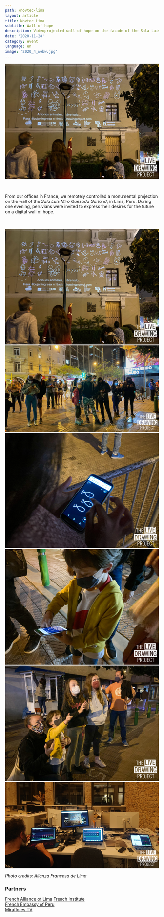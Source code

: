```yaml
---
path: /novtec-lima
layout: article
title: Novtec Lima
subtitle: Wall of hope
description: Videoprojected wall of hope on the facade of the Sala Luis Miro Quesada Garland in Lima, Peru. Organised by the French Alliance of Lima. Controlled remotely from France.
date: '2020-11-28'
category: event
language: en
image: '2020_4_webw.jpg'
---
```


![Images of the projection facade](2020_4_webw.jpg)

<br/>

From our offices in France, we remotely controlled a monumental projection on the wall of the _Sala Luis Miro Quesada Garland_, in Lima, Peru.
During one evening, peruvians were invited to express their desires for the future on a digital wall of hope.

<br/>
<br/>

<photo-grid>
<img src="2020_4_webw.jpg"/>
<img src="2020_6_webw.jpg"/>
<img src="2020_7_webw.jpg"/>
<img src="2020_1_webw.jpg"/>
<img src="2020_2_webw.jpg"/>
<img src="2020_8_webw.jpg"/>
</photo-grid>

_Photo credits: Alianza Francesa de Lima_

### Partners

[French Alliance of Lima](https://www.alianzafrancesa.org.pe/)
[French Institute](https://www.institutfrancais.com/)  
[French Embassy of Peru](https://peru.ambafrance.org/)  
[Miraflores TV](https://miraflorestv.pe/)
